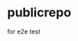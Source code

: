 # publicrepo
for e2e test




















































































































































































































































































































































































































































































































































































































































































































































































































































